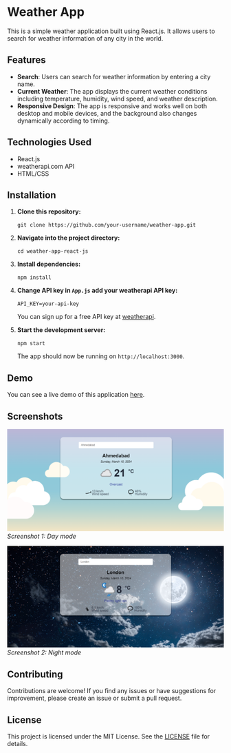 # Weather App

This is a simple weather application built using React.js. It allows users to search for weather information of any city in the world.

## Features

- **Search**: Users can search for weather information by entering a city name.
- **Current Weather**: The app displays the current weather conditions including temperature, humidity, wind speed, and weather description.
- **Responsive Design**: The app is responsive and works well on both desktop and mobile devices, and the background also changes dynamically according to timing.

## Technologies Used

- React.js
- weatherapi.com API
- HTML/CSS

## Installation

1. **Clone this repository:**

    ```
    git clone https://github.com/your-username/weather-app.git
    ```

2. **Navigate into the project directory:**

    ```
    cd weather-app-react-js
    ```

3. **Install dependencies:**

    ```
    npm install
    ```

4. **Change API key in `App.js` add your weatherapi API key:**

    ```
    API_KEY=your-api-key
    ```

    You can sign up for a free API key at [weatherapi](https://www.weatherapi.com/).

5. **Start the development server:**

    ```
    npm start
    ```

    The app should now be running on `http://localhost:3000`.

## Demo

You can see a live demo of this application [here](https://65ed284b93097c196efe7df3--musical-bienenstitch-26ed97.netlify.app/).

## Screenshots

![Screenshot 1: Homepage](/screenshots/screenshot1.png)
*Screenshot 1: Day mode*

![Screenshot 2: Weather Details](/screenshots/screenshot2.png)
*Screenshot 2: Night mode*

## Contributing

Contributions are welcome! If you find any issues or have suggestions for improvement, please create an issue or submit a pull request.

## License

This project is licensed under the MIT License. See the [LICENSE](/LICENSE) file for details.
